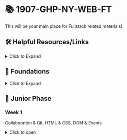# 📚 1907-GHP-NY-WEB-FT

This will be your main place for Fullstack related materials!

## 🛠️ Helpful Resources/Links

<details><summary>Click to Expand</summary>

- [📖 Better Sequelize Documentation](https://sequelize-guides.netlify.com/)
- [🗺 Stack Map Diagram](https://fullstackacademy.github.io/stack-map/)
- [📺 Video: Debugging Node](https://youtu.be/N9w__SIB-wA)
- [📖 Effective git and github usage for pairing on workshops](https://gist.github.com/omriBernstein/4fd2c21be8416d5e5a69aabc6fa94b82)
- [📺 Additional Video outlining Github workflow when pairing on Workshops](http://www.youtube.com/watch?v=VJHyW8OmSaI)
- [📖 Fullstack Student / Alumni Blogs List](https://github.com/FullstackAcademy/student-blogs)
- [📖 Gist: Debugging](https://gist.github.com/glebec/8a0d06e54a4b3f95a33392f948e97b6a)
- [📺 Video: Debugging](https://youtu.be/-NoR8H_mrC0)
- [📖 Gist: Some code wars problems, categorized](https://gist.github.com/joedotjs/7614f84264bf20e49d39)
- [📖 Gist: Book Recommendations](https://gist.github.com/glebec/c8139b51feb86005504810b8f58a696c)
- [📖 Oh-My-ZSH cheatsheet](https://github.com/robbyrussell/oh-my-zsh/wiki/Cheatsheet)
<!--
- [📖 MVC vs Redux (Flux)](https://blog.gisspan.com/2017/02/Redux-Vs-MVC,-Why-and-How.html)
- [📖 Gist: Functional Programming](https://gist.github.com/glebec/a5c9309c7615d4bbdb838a4973e0f9d7)
- [🖼️ `this` Reference](01-junior-phase/this.pdf)
- [Checkpoint Solutions](01-junior-phase/_checkpoint-solutions)
- Study Saturdays: Each SS repo will have a PDF of slides to guide you through the steps of the exercise. There are multiple branches for each set of steps ("cycles") of the exercise.
	- [SS1: Express/Sequelize](https://github.com/FullstackAcademy/Study-Saturday-Express-Sequelize)
	- [SS2: React](https://github.com/FullstackAcademy/Study-Saturday-React)
	- [SS3: Fullstack](https://github.com/FullstackAcademy/Study-Saturday-Fullstack)
- [Cody's Cafe: spec-based practice with Express & Sequelize](https://github.com/FullstackAcademy/codys-cafe)
	- [Solution](https://github.com/FullstackAcademy/codys-cafe-solution) (don't check until you're done!!)
- [Cody's Quiz: spec-based practice with React](https://github.com/FullstackAcademy/codys-quiz)
	- Solution on the `solution` branch!
- [React Zoo](https://github.com/FullstackAcademy/checkpoint-practice-react-zoo)
	- [Solution](https://github.com/danceoval/react-checkpoint-practice/tree/solution)
-->

</details>

## 🥚 Foundations

<details><summary>Click to Expand</summary>

### Fullstack Test First Solution Videos

- [📺 01 Properties](https://www.youtube.com/watch?v=YDoRg2topuA)
- [📺 02 Calculator](https://www.youtube.com/watch?v=komtSeCkzCA)
- [📺 03 RPN Calculator Playlist](https://www.youtube.com/playlist?list=PLx0iOsdUOUmnfk2sgE6qjfmAk6vbQVcNG)
- [📺 04 Loops Playlist](https://www.youtube.com/watch?v=66bl0bvyH2M&list=PLx0iOsdUOUmmHlW6T7IPy8uyiSgZp9R-E)
- [📺 05 Functions](https://www.youtube.com/watch?v=oAHIBcmFUsg)
- [📺 06 Functional](https://www.youtube.com/watch?v=fbf7aLX9dx4)
- [📺 07 Mammals](https://www.youtube.com/playlist?list=PLx0iOsdUOUmkJGuH7-4KJ6dToxFJzgVFh)
- [📺 08 Recursion](https://www.youtube.com/playlist?list=PLx0iOsdUOUmmrCVtFYTSvFgytB34qWT8a)

### Foundations Checkpoint

- [💬 Q & A](https://youtu.be/hanrq65sulg)

</details>

## 🐣 Junior Phase

### Week 1

Collaboration & Git, HTML & CSS, DOM & Events

<!--[Weekly Review](01-junior-phase/_Weekly-Spark-Notes/week1-review.md)-->

<details><summary>Click to open</summary>

#### Day 1: Collaboration

* Pre-Work:
	* [📖 Git Basics](https://git-scm.com/book/en/v2/Getting-Started-Git-Basics)
	* [📖 A Pair is Better Than One](https://hackernoon.com/a-pair-is-better-than-one-e9d4514add9f)

Topic | Lecture | Slides | Solution | Review
------|---------|--------|----------|-------
Pair Programming | - | [🖼️][pair-programming-slides] | - | -
Git: Getting Comfortable | - | [🖼️][git-slides] | - | -

* **You should be able to:**
	* Manage a project using `git`
	* Practice effective pair programming

[pair-programming-slides]: 01-junior-phase/01-collaboration-and-overview/pair-programming.pdf
[git-slides]: 01-junior-phase/01-collaboration-and-overview/git.pdf


#### Day 2: HTML & CSS, Debugging

* Pre-Work:
	* [📖 HTML Basics](https://developer.mozilla.org/en-US/docs/Learn/Getting_started_with_the_web/HTML_basics)
	* [📖 What is the DOM?](https://css-tricks.com/dom/)
	* [📖 CSS Basics](https://developer.mozilla.org/en-US/docs/Learn/Getting_started_with_the_web/CSS_basics)
  * [📖 Thoughts on Debugging](https://www.bignerdranch.com/blog/thoughts-on-debugging-2/)

Topic | Lecture | Slides | Solution | Review
------|---------|--------|----------|-------
HTML & CSS | -| [🖼️][htmlcss-slides] | - | -
Intro To Boxing | - | [🖼️][boxing-slides] | - | -
Practical Debugging: Prevention | - | [🖼️][prevention-slides] | - | -
Practical Debugging: Detection, Diagnosis, & Treatment | - | [🖼️][ddt-slides] | - | -

* **You should be able to:**
	* Create a basic HTML document using common elements (`div`, `p`, `h1`, `ul`, `button`, etc)
	* Add some basic styling to an HTML document
	* Navigate the browser developer tools (console, elements, network)

[htmlcss-slides]: 01-junior-phase/02-html-css/HTML&CSS.pdf
[boxing-slides]: 01-junior-phase/02-html-css/intro_to_boxing.pdf
[prevention-slides]: 01-junior-phase/02-html-css/debugging-prevention.pdf
[ddt-slides]:  01-junior-phase/02-html-css/debugging-detection-and-diagnosis.pdf

#### Day 3: DOM and Events

* Pre-Work:
	* [📖 An Intruction to DOM Events](https://www.smashingmagazine.com/2013/11/an-introduction-to-dom-events/)
	* [🐸 FlexBox Froggy](https://flexboxfroggy.com/)
	* [FlexBox Zombies](https://mastery.games/p/flexbox-zombies)
	* [FlexBox in 10 Minutes](https://medium.freecodecamp.org/flexbox-in-10-minutes-7295497804ed)

Topic | Lecture | Slides | Solution | Review
------|---------|--------|----------|-------
Flexbox | - | [🖼️][flexbox-slides] | - | -
Landing Page Liftoff | - | - | - | -
Intro to the DOM | - | [🖼️][DOM-slides-1] | - | -
Event Listeners & Handlers | - | [🖼️][DOM-slides-2] | - | -

* Homework:
	* Check out the solution code / review videos from today!
* **You should be able to:**
	* Style a page using Flexbox
	* Define the DOM
	* Set up event listeners to handle DOM events
	* Manipulate the DOM using the DOM API
	* Explain how a browser uses HTML, CSS, and JavaScript to display a web page

[flexbox-slides]: 01-junior-phase/02-html-css/flexbox.pdf
[DOM-slides-1]: 01-junior-phase/03-DOM/intro-to-the-dom.pdf
[DOM-slides-2]: 01-junior-phase/03-DOM/event-listeners-and-handlers.pdf

#### Day 4: Pixelate, Trackr

* Pre-Work:
	* None! :)

Topic | Lecture | Slides | Solution | Review
------|---------|--------|----------|-------
Pixelate | - | - | - | -
Fitness Tracker 1 | - | - | - | -

* **You should be able to:**
	* (see day 3 above)


#### Day 5: Conway's Game of Life

* Pre-Work:
	* [📖 Conway's Game of Life](https://en.wikipedia.org/wiki/Conway%27s_Game_of_Life)

Topic | Lecture | Slides | Solution | Review
------|---------|--------|----------|-------
Game of Life | - | [🖼️][GOL-slides] | - | -
Weekly Review | - | - | - | -

* **You should be able to:**
	* (see day 3 above)

[GOL-slides]: 01-junior-phase/05-game-of-life/game-of-life.pdf

</details>

<!--
### Week 2

Node, Express, Sequelize

[Weekly Review Doc](01-junior-phase/_Weekly-Spark-Notes/week2-review.md)

<details><summary>Click to Open</summary>

#### Day 1: Intro to Node & Express

* Pre-Work:
	* [📖 What Exactly is Node.js](https://medium.freecodecamp.org/what-exactly-is-node-js-ae36e97449f5)
	* [📖 A Simple Explanation of Express Middleware](https://medium.com/@agoiabeladeyemi/a-simple-explanation-of-express-middleware-c68ea839f498)

Topic | Lecture | Slides | Solution | Review
------|---------|--------|----------|-------
Intro to Node | - | [🖼️ slides][node-slides] | - | -
Node Shell (Async Code) | - | [🖼️][async-slides] | - | -
HTTP and Express 101 | - | [🖼️][express-101-slides] | - | -
Express 201 | - | [🖼️ slides][express-201-slides] | - | -
Wizard News 1 | - | - | - | -

* Homework:
	* Take a look at the Express Checkpoint
	* (Optional): Listen to Episode 1 of Tech'd Out, a podcast by Fullstack instructors Corey and Geoff
		* [Tech'd Out, Ep. 1: The Internet, Browsers, and How JavaScript Became Trendy](https://anchor.fm/techdout/episodes/1--The-Internet--Browsers--and-How-JavaScript-Became-Trendy-e1bubb)
* **You should be able to:**
	* Explain the purpose of Node
	* Explain asynchronicity in JavaScript and how one might handle asynchronous code
	* Describe the role of a client, a server, and HTTP
	* Describe Express middleware, requests, and responses
	* Handle URL params in an Express route
	* Know when and why you would use `app.use` and `next` in your Express app
	* Use `module.exports` and `require` to create modular applications

[node-slides]: 01-junior-phase/06-node-express/node-intro.pdf
[async-slides]: 01-junior-phase/06-node-express/intro-async-cg.pdf
[express-101-slides]: 01-junior-phase/06-node-express/express-101-cg.pdf
[express-201-slides]: 01-junior-phase/06-node-express/express-201-cg.pdf

#### Day 2: Databases & SQL

* Pre-Work:
	* [📖 Schema Design Overview](https://medium.com/@kimtnguyen/relational-database-schema-design-overview-70e447ff66f9)
	* [📖 SQL W3schools](https://www.w3schools.com/sql/sql_intro.asp)
	* [📖 What is a RDBMS anyway?](https://www.codecademy.com/articles/what-is-rdbms-sql)

Topic | Lecture | Slides | Solution | Review
------|---------|--------|----------|-------
Intro to Databases & PostgreSQL | - | [🖼️][db-slides] | — | —
Intro to SQL | - | [🖼️][sql-slides] | - | -
Schema Design | - | [🖼️][schema-slides] | - | -

* Extra Resources:
	* [Normalization](https://opentextbc.ca/dbdesign01/chapter/chapter-12-normalization/)
	* [SQL-Relationships](https://code.tutsplus.com/articles/sql-for-beginners-part-3-database-relationships--net-8561)
	* [SQLzoo](https://sqlzoo.net/)
	* [SQL vs NoSQL](https://medium.com/xplenty-blog/the-sql-vs-nosql-difference-mysql-vs-mongodb-32c9980e67b2)
* **You should be able to:**
	* Explain what a database is, and why you would use one
	* Write SQL queries using some common keywords (`SELECT`, `FROM`, `WHERE`, `ORDER BY`, `JOIN`, etc)
	* Articulate what a primary key is
	* Articulate what a foreign key is, and why you would use one
	* Explain the difference between a 1-to-1, 1-to-many, and many-to-many relationship

[db-slides]: 01-junior-phase/07-databases/intro-to-db.pdf

[sql-slides]: 01-junior-phase/07-databases/intro-to-sql.pdf

[schema-slides]: 01-junior-phase/07-databases/intro-to-schema.pdf


#### Day 3: Postgres & Express Routing

Topic | Lecture | Slides | Solution | Review
------|---------|--------|----------|-------
`async`/`await` | - | [🖼️][async-await-slides] | - | - |
Node-Postgres | - | [🖼️][node-postgres-slides] | - | - |
RESTful Routing | - | [🖼️][restful-express-slides] | - | - |

* Homework:
	* Check out the solution code and review video for Wizard News
	* Get started on the Express Checkpoint if you haven't already
* **You should be able to:**
	* Handle asynchronous code and Promises with `async`/`await`
	* Describe the role of `pg` in our stack
	* Define REST and its advantages
	* Create and mount Express Routers
	* Explain the role of body parsing middleware

[async-await-slides]: 01-junior-phase/08-async-pg-express/async-await.pdf
[node-postgres-slides]: 01-junior-phase/08-async-pg-express/node-postgres.pdf
[restful-express-slides]: 01-junior-phase/08-async-pg-express/express-routes.pdf


#### Day 4: ORM & WikiStack 1

* Pre-Work:
	* [📺 (9min) Intro to Sequelize](https://www.youtube.com/watch?v=qsDvJrGMSUY)

Topic | Lecture | Slides | Solution | Review
------|---------|--------|----------|-------
Intro to ORMs | - | [🖼️][orm-slides] | - | -
Wikistack | - | - | - | -

* Homework:
	* Check out the solution for Wikistack
* Additional Resources:
	* [Fullstack's Sequelize Docs](https://sequelizedocs.fullstackacademy.com/)
* **You should be able to:**
	* Define an ORM, and explain its pros/cons
	* Define Models in Sequelize
	* Associate models
	* Hook into Sequelize lifecycle events
	* Query on models (`findAll`, `findOne`, `create`, "magic methods", etc)

[orm-slides]: 01-junior-phase/09-wikistack/intro-to-orms.pdf


#### Day 5: WikiStack 2

* Pre-Work:
	* [Sequelize: Eager Loading](https://sequelize-guides.netlify.com/eager-loading/)
	* [Sequelize: Instance & Class Methods](https://sequelize-guides.netlify.com/instance-and-class-methods/)
	* [Express: Error Handling](https://expressjs.com/en/guide/error-handling.html)

Topic | Lecture | Slides | Solution | Review
------|---------|--------|----------|-------
Express & Sequelize Rounding Out| - | [🖼️][rounding-out-SLIDES] | - | -
Wikistack 2 | - | - | - | -

* Homework:
	* Work on checkpoints!
* **You should be able to:**
	* Write custom error handlers in Express
	* Utilize eager loading in Sequelize queries
	* Write class and instance methods on Sequelize models

[rounding-out-SLIDES]: 01-junior-phase/10-wikistack2/rounding-out.pdf


</details>

### Week 3

Single-Page Applications, React, Testing

[Weekly Review](01-junior-phase/_Weekly-Spark-Notes/week3-review.md)

<details><summary>Click to Open</summary>

#### Day 1: Front-end Modules & Trip Planner

* Pre-Work:
	* [Trip Planner pre-reading](https://learn.fullstackacademy.com/workshop/598cbaff17c2e80004e8033b/content/598cd3cfff27170004d408de/text)

Topic | Lecture | Slides | Solution | Review
------|---------|--------|----------|-------
Client Server Architecture | - | [🖼️][cs-arch] | - | -
Front End Modules (Webpack) | - | - | - | -
Spa & Ajax | - |[🖼️][spa-ajax]| -| -
ES modules | - |[🖼️][es-modules]| - | -

[cs-arch]: 01-junior-phase/11-modules-trip-planner/cs-arch-http.pdf
[es-modules]: 01-junior-phase/11-modules-trip-planner/es-modules-intro.pdf
[spa-ajax]: 01-junior-phase/11-modules-trip-planner/spa-ajax.pdf

* **You should be able to:**
	* Define the roles of the client and server
	* Install Webpack and set-up a project
	* Create a SPA using AJAX to fetch data and JavaScript to manipulate the DOM without a page refresh
	* Use ES6 module syntax to import and export modules in frontend JavaScript


#### Day 2: React

* Pre-Work:
	* [React: All the Fundamental React Concepts Jammed Into This Single Medium Article](https://medium.freecodecamp.org/all-the-fundamental-react-js-concepts-jammed-into-this-single-medium-article-c83f9b53eac2)
	* [React: The 5 Things You Need to Know to Understand React](https://medium.freecodecamp.org/the-5-things-you-need-to-know-to-understand-react-a1dbd5d114a3)

Topic | Lecture | Slides | Solution | Review
------|---------|--------|----------|-------
Intro to React | - | [🖼️][intro-react] | - | - |
State & Props | - | [🖼️][state-props] | - | - |
Component Lifecycle | - | [🖼️][react-lifecycle] | - | - |
Contact List | - | - | - | - |

* Homework:
	* [React Concepts Video Series](https://www.youtube.com/playlist?list=PLx0iOsdUOUmlkkod59nXwkN4iB04beamn)
* **You should be able to:**
	* Write a class or functional component in React
	* Pass, receive, and render props in a React component
	* Hook into React lifecycle events (ie, `componentDidMount`)
	* Define and update state in a component
	* Handle state changes in response to AJAX, user events, etc
	* Render lists of data in JSX

[intro-react]:  01-junior-phase/12-react/intro-react.pdf
[react-lifecycle]: 01-junior-phase/12-react/react-lifecycle.pdf
[state-props]: 01-junior-phase/12-react/state-props.pdf

#### Day 3: Juke

* Pre-Work:
	* None :)

Topic | Lecture | Slides | Solution | Review
------|---------|--------|----------|-------
Intro to Juke | - | [🖼️][intro-juke] | - | -

* Homework:
	* Review the solution to Juke if you want extra clarity!
	* Prep for Pillars :)
		* Review the daily takeaways for Express/Sequelize/React topics
		* Cody's Cafe - great test-based practice for Sequelize
		* Express and Sequelize Checkpoints
		* Old workshops (Wikistack and Juke are great!)
* **You should be able to:**
	* Describe how data flows between the client and server in a fullstack application
	* Organize a reasonable file structure for a fullstack application

[intro-juke]:  01-junior-phase/13-juke/intro-juke.pdf


#### Day 4: Testing & Solo Project

* Pre-Work:
	* [Testing with Mocha](https://codeburst.io/how-to-test-javascript-with-mocha-the-basics-80132324752e)

Topic | Lecture | Slides | Solution | Review
------|---------|--------|----------|-------
Testing Intro | - | [🖼️][testing-intro] | - | - |
Testing Async | - | [🖼️][testing-async] | - | - |

[testing-intro]:  01-junior-phase/14-testing/testing-intro.pdf
[testing-async]: 01-junior-phase/14-testing/async-testing.pdf

* **You should be able to:**
	* Describe why we use testing, how to write a test spec, and what to write test specs for
	* Describe what Test-Driven Development is
	* Write test specs using the TDD paradigm using mocha/chai testing frameworks
	* Know how to handle async code in tests using the done callback or returning a promise

#### Day 5: Pillars

Resources:
* [📖 `README` of pillars checkpoint](01-junior-phase/extra/pillars_readme.md)
* [📖 Pillars rubric](01-junior-phase/extra/pillars_rubric.pdf)
* [📺 Review Q&A](https://youtu.be/fOWAL5PQVUg)

</details>

### Week 4

React Router, Forms, Redux

[Weekly Review Doc](01-junior-phase/_Weekly-Spark-Notes/week4-review.md)

<details>

#### Day 1: React Router & Readium

Topic | Lecture | Slides | Solution | Review
------|---------|--------|----------|-------
React Router 101 | -| [🖼️][router-101-slides] | - | - |
React Router 201 | - | [🖼️][router-201-slides] | - | -  |

* **You should be able to:**
	* Use the URL bar to manage state and control navigation within a single page application using the react-router-dom library
	* Set up HashRouter as your parent component for your app's JSX.
	* How to swap views using Route components.
	* How to navigate to specific routes using Link components.

[router-101-slides]:  01-junior-phase/15-react-router/react-router-101.pdf
[router-201-slides]:  01-junior-phase/15-react-router/react-router-201.pdf

* Homework:
	* Take a look at the Readium solution code and review video!

#### Day 2: React Forms

* Pre-Reading
	* [React Forms Documentation](https://reactjs.org/docs/forms.html)

Topic | Lecture | Slides | Solution | Review
------|---------|--------|----------|-------
React Forms 101 | - | [🖼️][forms-101-slides] | - | -
React Forms 201 | - | [🖼️][forms-201-slides] | -| -

[forms-101-slides]:  01-junior-phase/16-react-forms/react-forms-101.pdf
[forms-201-slides]:  01-junior-phase/16-react-forms/react-forms-201.pdf


* **You should be able to:**
	* Explain the difference between controlled and uncontrolled forms.
	* Build a form using React.
	* Explain the difference between local state and application state.

#### Day 3 - Redux

Pre-Work:
* [What is Functional Programming?](https://medium.com/javascript-scene/master-the-javascript-interview-what-is-functional-programming-7f218c68b3a0)
* [Core Concepts](https://redux.js.org/introduction/coreconcepts)
* [Three Principles](https://redux.js.org/introduction/threeprinciples)

Topic | Lecture | Slides | Solution | Review
------|---------|--------|----------|-------
Intro to Redux | - | [🖼️][redux-slides] | - | —
Redux Middleware | - | [🖼️][redux-middleware-slides] | - | -
Action Types & Action Creators | - | - | - | —
React with Redux | - | - | - | —
Redux-Pixelate | - | - | - | —

* **You should be able to:**
	* Create a Redux store (with a proper reducer and any necessary middleware)
	* Write action types and creators corresponding to your store
	* Subscribe to store changes
	* Dispatch state-changing actions to the store

[redux-slides]: 01-junior-phase/17-redux/redux.pdf
[redux-middleware-slides]: 01-junior-phase/17-redux/02-redux_middleware.pdf

#### Day 4 - React & Redux

* Pre-Work:
	* [react-redux](https://www.sohamkamani.com/blog/2017/03/31/react-redux-connect-explained/)

Topic | Lecture | Slides | Solution | Review
------|---------|--------|----------|-------
`connect` | - | - | - | —

* **You should be able to:**
	* `connect` a React component to the Redux store, mapping necessary state/dispatch to props


#### Day 5 - Redux Thunks
* Pre-Work:
	* [Thunks](https://medium.com/fullstack-academy/thunks-in-redux-the-basics-85e538a3fe60)

Topic | Lecture | Slides | Solution | Review
------|---------|--------|----------|-------
Thunks | - | [🖼️][thunk-slides] | - | —
`combineReducers` | - | - | - | -
Fitness Tracker 4 | - | - | - | -

* Homework:
	* [Goodie Bag](https://github.com/jbracht/goodie-bag)
* **You should be able to:**
	* Use thunks to perform AJAX requests with a React/Redux application
	* Use `combineReducers` to split your reducer function into separate functions, each managing independent parts or different slices of your store's state. (Can refer to: [game-of-pets](https://github.com/Julissa93/game-of-pets))

[thunk-slides]: 01-junior-phase/19-thunks/thunks.pdf

</details>

### Week 5

Course Review, Senior Enrichment Project, Senior Checkpoint

Resources:
* [Senior Gateway Reference Document](01-junior-phase/extra/senior_gateway.md)
* [In Class Checkpoint Resources](01-junior-phase/extra/academic_integrity_policy.md)

### Week 6

Data Structures, Algorithms, Advanced Content

<details>

#### Day 1 - Data Structures: Stacks, Queues & Linked Lists

* Pre-Work:
	* [Computer Science Fundamentals](https://www.youtube.com/watch?v=5pmSAEeMsfo)

Topic | Lecture | Slides | Solution | Review
------|---------|--------|----------|-------
Stacks & Queues | - | [🖼️][stacksqueuespdf] | - | —
Linked Lists | - | [🖼️][linkedlistpdf] | -  | —

[stacksqueuespdf]: 01-junior-phase/20-stacks-queues-LL/stacks-queues.pdf
[linkedlistpdf]: 01-junior-phase/20-stacks-queues-LL/linked-list.pdf

#### Day 2 - Data Structures: Binary Search Trees

* Pre-Work:
	* [Data Structures 101: Binary Search Trees](https://medium.freecodecamp.org/data-structures-101-binary-search-tree-398267b6bff0)

Topic | Lecture | Slides | Solution | Review
------|---------|--------|----------|-------
Binary Search Trees | - | [🖼️][bst-pdf] | - | -

* **You should be able to:**
	* Implement a Binary Search Tree class
	* Explain the high-level differences between depth-first search and breadth-first search
	* Explain the differences between pre-order, in-order, and post-order processing
	* Approach recursive problems by starting with the base case / simplest input

[bst-pdf]: 01-junior-phase/21-bst/binary-search-tree.pdf


#### Day 3 - Algorithms & Analysis, Bubble Sort

* Pre-Work:
	* [Sorting Algorithms](https://brilliant.org/wiki/sorting-algorithms/)
	* [Khan Academy Big-O vs Big-Theta](https://www.khanacademy.org/computing/computer-science/algorithms/asymptotic-notation/a/asymptotic-notation)

Topic | Lecture | Slides | Solution | Review
------|---------|--------|----------|-------
Algorithms & Analysis | - | [🖼️][big-o-slides] | - | —
Bubble Sort | - | [🖼️][bubble-sort-slides] | - | —

[big-o-slides]: 01-junior-phase/22-bubble-sort/algorithms.pdf
[bubble-sort-slides]: 01-junior-phase/22-bubble-sort/bubble-sort.pdf


#### Day 4 - Merge Sort

* Pre-Work:
	* none

Topic | Lecture | Slides | Solution | Review
------|---------|--------|----------|-------
Merge Sort | - | [🖼️][merge-sort-slides] | - | -
Hash Tables | - | [🖼️][hashtables-slides] | - | -

[merge-sort-slides]: 01-junior-phase/23-merge-sort/merge-sort.pdf
[hashtables-slides]: 01-junior-phase/23-merge-sort/hashtables.pdf


* Helpful Resources:
	* [Calculations behind Big O] (https://youtu.be/alJswNJ4P3U)
	* [Visualize JavaScript code execution] (http://www.pythontutor.com/javascript.html#mode=edit)

#### Day 5 - Looper & Array Jump

* Pre-Work:
	* none

Topic | Lecture | Slides | Solution | Review
------|---------|--------|----------|-------
Search && !Destroy | - | [🖼️][search-destroy-slides] | - | —

[search-destroy-slides]: 01-junior-phase/24-search-destroy/searchAndDestroyLecture.pdf


</details>
-->
